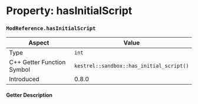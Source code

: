 
# Property: hasInitialScript
### `ModReference.hasInitialScript`

| Aspect | Value |
| --- | --- |
| Type | `int` |
| C++ Getter Function Symbol | `kestrel::sandbox::has_initial_script()` |
| Introduced | 0.8.0 |

#### Getter Description

